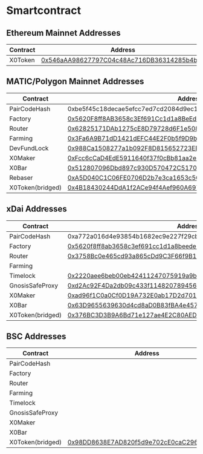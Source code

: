 # Smartcontract

## Ethereum Mainnet Addresses

| Contract | Address |
| ------ | ------ |
| X0Token | [0x546aAA98627797C04c48Ac716DB36314285b4b5a][x0Token-mainnet] |

## MATIC/Polygon Mainnet Addresses

| Contract | Address |
| ------ | ------ |
| PairCodeHash | 0xbe5f45c18decae5efcc7ed7cd2084d9ec19d11a86d2566a8ee202504b65b9a64 |
| Factory | [0x5620F8ff8AB3658c3Ef691Cc1d1a8BeEdE31F01c][factory-matic] |
| Router | [0x62825171DAb1275cE8D79728d6F1e508d12185DC][router-matic] |
| Farming | [0x3Fa6A9B71dD1421dEFC44E2F0b5f9D9bF6034B0b][farming-matic] |
| DevFundLock | [0x988Ca1508277a1b092F8D815652723EE486eb07a][devfundlock-matic] |
| X0Maker | [0xFcc6cCaD4EdE5911640f37f0cBb81aa2e906f3dB][x0maker-matic] |
| X0Bar | [0x512807096Dbd897c930D570472C517097d59a383][x0bar-matic] |
| Rebaser | [0xA5D040C1C06FE0706D2b7e3ca1653c509F72B8e0][rebaser-matic] |
| X0Token(bridged) | [0x4B18430244DdA1f2ACe94f4Aef960A6975ca9e35][x0Token-matic] |

## xDai Addresses

| Contract | Address |
| ------ | ------ |
| PairCodeHash | 0xa772a016d4e93854b1682ec9e227f29cb17ebf5c014ebfc2c7326b338d8ddbf0 |
| Factory | [0x5620f8ff8ab3658c3ef691cc1d1a8beede31f01c][factory-xdai] |
| Router | [0x3758Bc0e465cd93a865cDd9C3F66f9B1847C5D3f][router-xdai] |
| Farming |
| Timelock | [0x2220aee6beb00eb42411247075919a9b00286b9b][timelock-xdai] |
| GnosisSafeProxy | [0xd2Ac92F4Da2db09c433f114820789456CbB2B185][gnosis-xdai] |
| X0Maker | [0xad96f1C0a0Cf0D19A732E0ab17D2d7010f6ddA81][x0maker-xdai] |
| X0Bar | [0x63D9655639630d4cd8aD0B83fBA4e4577170B8a7][x0bar-xdai] |
| X0Token(bridged) | [0x376BC3D3B9A6Bd71e127ae4E2C80AED5dDe6CF19][x0Token-xdai] |

## BSC Addresses

| Contract | Address |
| ------ | ------ |
| PairCodeHash |
| Factory |
| Router |
| Farming |
| Timelock |
| GnosisSafeProxy |
| X0Maker |
| X0Bar |
| X0Token(bridged) | [0x98DD8638E7AD820f5d9e702cE0caC2961eEa96fb][x0Token-bsc] |


   [x0Token-mainnet]: <https://etherscan.io/address/0x546aAA98627797C04c48Ac716DB36314285b4b5a>

   [factory-matic]: <https://polygonscan.com/address/0x5620F8ff8AB3658c3Ef691Cc1d1a8BeEdE31F01c>
   [router-matic]: <https://polygonscan.com/address/0x62825171DAb1275cE8D79728d6F1e508d12185DC>
   [farming-matic]: <https://polygonscan.com/address/0x3Fa6A9B71dD1421dEFC44E2F0b5f9D9bF6034B0b>
   [x0bar-matic]: <https://polygonscan.com/address/0x512807096Dbd897c930D570472C517097d59a383>
   [rebaser-matic]: <https://polygonscan.com/address/0xA5D040C1C06FE0706D2b7e3ca1653c509F72B8e0>
   [x0maker-matic]: <https://polygonscan.com/address/0xFcc6cCaD4EdE5911640f37f0cBb81aa2e906f3dB>
   [x0Token-matic]: <https://polygonscan.com/address/0x4B18430244DdA1f2ACe94f4Aef960A6975ca9e35>
   [devfundlock-matic]: <https://polygonscan.com/address/0x988Ca1508277a1b092F8D815652723EE486eb07a>
   
   [factory-xdai]: <https://blockscout.com/xdai/mainnet/address/0x5620f8ff8ab3658c3ef691cc1d1a8beede31f01c>
   [router-xdai]: <https://blockscout.com/xdai/mainnet/address/0x3758Bc0e465cd93a865cDd9C3F66f9B1847C5D3f>
   [timelock-xdai]: <https://blockscout.com/xdai/mainnet/address/0x2220aee6beb00eb42411247075919a9b00286b9b>
   [gnosis-xdai]: <https://blockscout.com/xdai/mainnet/address/0xd2Ac92F4Da2db09c433f114820789456CbB2B185>
   [x0bar-xdai]: <https://blockscout.com/xdai/mainnet/address/0x63D9655639630d4cd8aD0B83fBA4e4577170B8a7>
   [x0maker-xdai]: <https://blockscout.com/xdai/mainnet/address/0xad96f1C0a0Cf0D19A732E0ab17D2d7010f6ddA81>
   [x0Token-xdai]: <https://blockscout.com/xdai/mainnet/address/0x376BC3D3B9A6Bd71e127ae4E2C80AED5dDe6CF19>
   
   [x0Token-bsc]: <https://bscscan.com/address/0x98DD8638E7AD820f5d9e702cE0caC2961eEa96fb>
